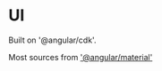 # UI

Built on '@angular/cdk'.

Most sources from ['@angular/material'](https://github.com/angular/material2)
